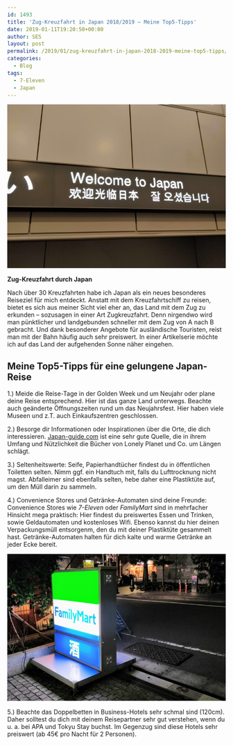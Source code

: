 ```yaml
---
id: 1493
title: 'Zug-Kreuzfahrt in Japan 2018/2019 – Meine Top5-Tipps'
date: 2019-01-11T19:20:50+00:00
author: SES
layout: post
permalink: /2019/01/zug-kreuzfahrt-in-japan-2018-2019-meine-top5-tipps/
categories:
  - Blog
tags:
  - 7-Eleven
  - Japan
---
```


![](/assets/2019/01/IMG_20181225_194420.jpg)

**Zug-Kreuzfahrt durch Japan**

Nach über 30 Kreuzfahrten habe ich Japan als ein neues besonderes Reiseziel für mich entdeckt. Anstatt mit dem Kreuzfahrtschiff zu reisen, bietet es sich aus meiner Sicht viel eher an, das Land mit dem Zug zu erkunden – sozusagen in einer Art Zugkreuzfahrt. Denn nirgendwo wird man pünktlicher und landgebunden schneller mit dem Zug von A nach B gebracht. Und dank besonderer Angebote für ausländische Touristen, reist man mit der Bahn häufig auch sehr preiswert. In einer Artikelserie möchte ich auf das Land der aufgehenden Sonne näher eingehen.


## **Meine Top5-Tipps für&nbsp;eine&nbsp;gelungene&nbsp;Japan-Reise**


1.) Meide die Reise-Tage in der Golden Week und um Neujahr oder plane deine Reise entsprechend. Hier ist das ganze Land unterwegs. Beachte auch geänderte Öffnungszeiten rund um das Neujahrsfest. Hier haben viele Museen und z.T. auch Einkaufszentren geschlossen.

2.) Besorge dir Informationen oder Inspirationen über die Orte, die dich interessieren. [Japan-guide.com](http://Japan-guide.com) ist eine sehr gute Quelle, die in ihrem Umfang und Nützlichkeit die Bücher von Lonely Planet und Co. um Längen schlägt.

3.) Seltenheitswerte: Seife, Papierhandtücher findest du in öffentlichen Toiletten selten. Nimm ggf. ein Handtuch mit, falls du Lufttrocknung nicht magst. Abfalleimer sind ebenfalls selten, hebe daher eine Plastiktüte auf, um den Müll darin zu sammeln.

4.) Convenience Stores und Getränke-Automaten sind deine Freunde:
Convenience Stores wie _7-Eleven_ oder _FamilyMart_ sind in mehrfacher Hinsicht mega praktisch: Hier findest du preiswertes Essen und Trinken, sowie Geldautomaten und kostenloses Wifi. Ebenso kannst du hier deinen Verpackungsmüll entsorgenm, den du mit deiner Plastiktüte gesammelt hast. Getränke-Automaten halten für dich kalte und warme Getränke an jeder Ecke bereit.


![](/assets/2019/01/IMG_20190105_182355x.jpg)

5.) Beachte das Doppelbetten in Business-Hotels sehr schmal sind (120cm). Daher solltest du dich mit deinem Reisepartner sehr gut verstehen, wenn du u. a. bei APA und Tokyu Stay buchst. Im Gegenzug sind diese Hotels sehr preiswert (ab 45€ pro Nacht für 2 Personen).
